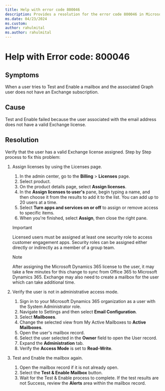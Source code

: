 ```yaml
---
title: Help with error code 800046
description: Provides a resolution for the error code 800046 in Microsoft Dataverse.
ms.date: 04/23/2024
ms.custom: 
author: rahulmital
ms.author: rahulmital
---
```

# Help with Error code: 800046

## Symptoms

When a user tries to Test and Enable a mailbox and the associated Graph user does not have an Exchange subscription.

## Cause

Test and Enable failed because the user associated with the email address does not have a valid Exchange license.

## Resolution

Verify that the user has a valid Exchange license assigned. Step by Step process to fix this problem:

1. Assign licenses by using the Licenses page.

   1. In the admin center, go to the **Billing** > **Licenses** page.
   2. Select product.
   3. On the product details page, select **Assign licenses**.
   4. In the **Assign licenses to user's** pane, begin typing a name, and then choose it from the results to add it to the list. You can add up to 20 users at a time.
   5. Select **Turn apps and services on or off** to assign or remove access to specific items.
   6. When you're finished, select **Assign**, then close the right pane.

   > [!IMPORTANT]
   > Licensed users must be assigned at least one security role to access customer engagement apps. Security roles can be assigned either directly or indirectly as a member of a group team.

   > [!NOTE]
   > After assigning the Microsoft Dynamics 365 license to the user, it may take a few minutes for this change to sync from Office 365 to Microsoft Dynamics 365. Exchange may also need to create a mailbox for the user which can take additional time.

2. Verify the user is not in administrative access mode.

   1. Sign in to your Microsoft Dynamics 365 organization as a user with the System Administrator role.
   2. Navigate to Settings and then select **Email Configuration**.
   3. Select **Mailboxes**.
   4. Change the selected view from My Active Mailboxes to **Active Mailboxes**.
   5. Open the user's mailbox record.
   6. Select the user selected in the **Owner** field to open the User record.
   7. Expand the **Administration** tab.
   8. Verify the **Access Mode** is set to **Read-Write**.

3. Test and Enable the mailbox again.

   1. Open the mailbox record if it is not already open.
   2. Select the **Test & Enable Mailbox** button.
   3. Wait for the Test & Enable process to complete. If the test results are not Success, review the **Alerts** area within the mailbox record.
